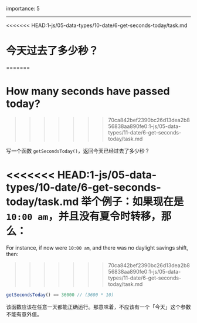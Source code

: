 importance: 5

---

<<<<<<< HEAD:1-js/05-data-types/10-date/6-get-seconds-today/task.md
# 今天过去了多少秒？
=======
# How many seconds have passed today?
>>>>>>> 70ca842bef2390bc26d13dea2b856838aa890fe0:1-js/05-data-types/11-date/6-get-seconds-today/task.md

写一个函数 `getSecondsToday()`，返回今天已经过去了多少秒？

<<<<<<< HEAD:1-js/05-data-types/10-date/6-get-seconds-today/task.md
举个例子：如果现在是`10:00 am`，并且没有夏令时转移，那么：
=======
For instance, if now were `10:00 am`, and there was no daylight savings shift, then:
>>>>>>> 70ca842bef2390bc26d13dea2b856838aa890fe0:1-js/05-data-types/11-date/6-get-seconds-today/task.md

```js
getSecondsToday() == 36000 // (3600 * 10)
```

该函数应该在任意一天都能正确运行。那意味着，不应该有一个「今天」这个参数不能有意外值。
